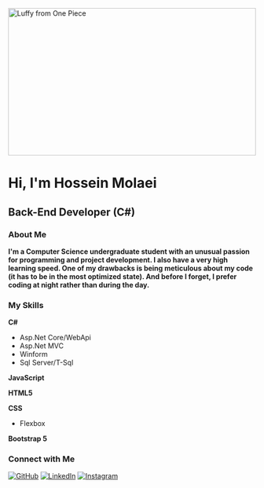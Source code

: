 <img src="https://static1.cbrimages.com/wordpress/wp-content/uploads/2022/07/Luffy-smirking-and-holding-his-straw-hat.jpg?q=50&fit=contain&w=1140&h=&dpr=1.5" alt="Luffy from One Piece" style="width:100%; height:300px;">

# Hi, I'm Hossein Molaei
## Back-End Developer (C#)

### About Me

**I'm a Computer Science undergraduate student with an unusual passion for programming and project development. I also have a very high learning speed. One of my drawbacks is being meticulous about my code (it has to be in the most optimized state). And before I forget, I prefer coding at night rather than during the day.**

### My Skills

**C#**
- Asp.Net Core/WebApi
- Asp.Net MVC
- Winform
- Sql Server/T-Sql

**JavaScript**

**HTML5**

**CSS**
- Flexbox

**Bootstrap 5**

### Connect with Me

[![GitHub](https://img.shields.io/badge/GitHub-181717?style=for-the-badge&logo=github&logoColor=white)](https://github.com/hosseinmolaei3)
[![LinkedIn](https://img.shields.io/badge/LinkedIn-0077B5?style=for-the-badge&logo=linkedin&logoColor=white)](https://www.linkedin.com/in/hossein-molaei-87424a232)
[![Instagram](https://img.shields.io/badge/Instagram-E4405F?style=for-the-badge&logo=instagram&logoColor=white)](https://instagram.com/hossein_molaei3)
